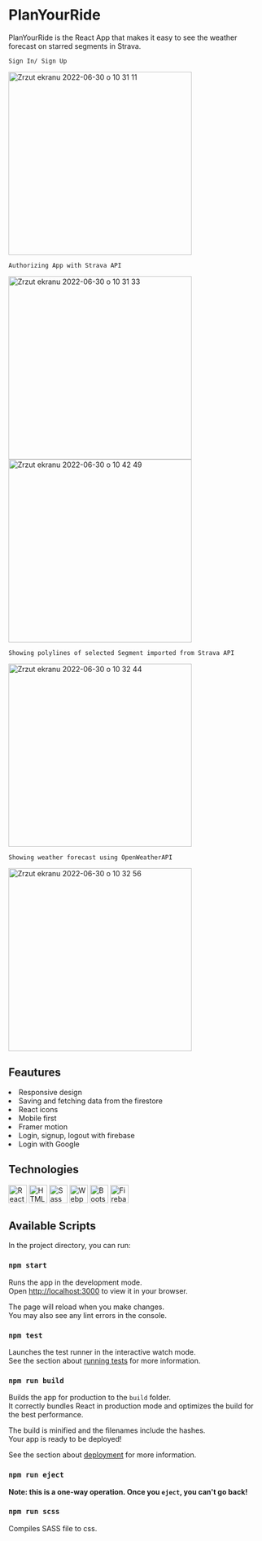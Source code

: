 # PlanYourRide
PlanYourRide is the React App that makes it easy to see the weather forecast on starred segments in Strava.

`Sign In/ Sign Up`

<img width="360" alt="Zrzut ekranu 2022-06-30 o 10 31 11" src="https://user-images.githubusercontent.com/94534923/176632373-cbed8248-a79f-4437-804f-71c85bf8c72a.png">

`Authorizing App with Strava API`

<img width="360" alt="Zrzut ekranu 2022-06-30 o 10 31 33" src="https://user-images.githubusercontent.com/94534923/176632438-818b0e28-dc41-44ca-b020-b05d89c2c71e.png">
<img width="360" alt="Zrzut ekranu 2022-06-30 o 10 42 49" src="https://user-images.githubusercontent.com/94534923/176633673-b5c82717-dc0c-48eb-9a7a-854e0f70eabc.png">

`Showing polylines of selected Segment imported from Strava API`

<img width="360" alt="Zrzut ekranu 2022-06-30 o 10 32 44" src="https://user-images.githubusercontent.com/94534923/176632454-11a94918-519f-43c3-8e40-e15436dd0a3d.png">

`Showing weather forecast using OpenWeatherAPI`

<img width="360" alt="Zrzut ekranu 2022-06-30 o 10 32 56" src="https://user-images.githubusercontent.com/94534923/176632449-39ca8d01-b911-4e88-803d-77cee47d9905.png">

## Feautures
<li>Responsive design</li>
<li>Saving and fetching data from the firestore</li>
<li>React icons</li>
<li>Mobile first</li>
<li>Framer motion</li>
<li>Login, signup, logout with firebase</li>
<li>Login with Google</li>

## Technologies
<p align="left">
<a href="https://reactjs.org/" target="_blank" rel="noreferrer"><img src="https://raw.githubusercontent.com/danielcranney/readme-generator/main/public/icons/skills/react-colored.svg" width="36" height="36" alt="React" /></a>
<a href="https://developer.mozilla.org/en-US/docs/Glossary/HTML5" target="_blank" rel="noreferrer"><img src="https://raw.githubusercontent.com/danielcranney/readme-generator/main/public/icons/skills/html5-colored.svg" width="36" height="36" alt="HTML5" /></a>
<a href="https://sass-lang.com/" target="_blank" rel="noreferrer"><img src="https://raw.githubusercontent.com/danielcranney/readme-generator/main/public/icons/skills/sass-colored.svg" width="36" height="36" alt="Sass" /></a>
<a href="https://webpack.js.org/" target="_blank" rel="noreferrer"><img src="https://raw.githubusercontent.com/danielcranney/readme-generator/main/public/icons/skills/webpack-colored.svg" width="36" height="36" alt="Webpack" /></a>
<a href="https://getbootstrap.com/" target="_blank" rel="noreferrer"><img src="https://raw.githubusercontent.com/danielcranney/readme-generator/main/public/icons/skills/bootstrap-colored.svg" width="36" height="36" alt="Bootstrap" /></a>
<a href="https://firebase.google.com/" target="_blank" rel="noreferrer"><img src="https://raw.githubusercontent.com/danielcranney/readme-generator/main/public/icons/skills/firebase-colored.svg" width="36" height="36" alt="Firebase" /></a>
</p>

## Available Scripts

In the project directory, you can run:

### `npm start`

Runs the app in the development mode.\
Open [http://localhost:3000](http://localhost:3000) to view it in your browser.

The page will reload when you make changes.\
You may also see any lint errors in the console.

### `npm test`

Launches the test runner in the interactive watch mode.\
See the section about [running tests](https://facebook.github.io/create-react-app/docs/running-tests) for more information.

### `npm run build`

Builds the app for production to the `build` folder.\
It correctly bundles React in production mode and optimizes the build for the best performance.

The build is minified and the filenames include the hashes.\
Your app is ready to be deployed!

See the section about [deployment](https://facebook.github.io/create-react-app/docs/deployment) for more information.

### `npm run eject`

**Note: this is a one-way operation. Once you `eject`, you can't go back!**

### `npm run scss`

Compiles SASS file to css.
